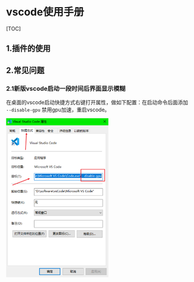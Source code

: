 # vscode使用手册

[TOC]



## 1.插件的使用

## 2.常见问题

### 2.1新版vscode启动一段时间后界面显示模糊

在桌面的vscode启动快捷方式右键打开属性，做如下配置：在启动命令后面添加  `--disable-gpu`  禁用gpu加速，重启vscode。

<img src="../assets/img/20200609004650.png" style="zoom: 67%;" />
